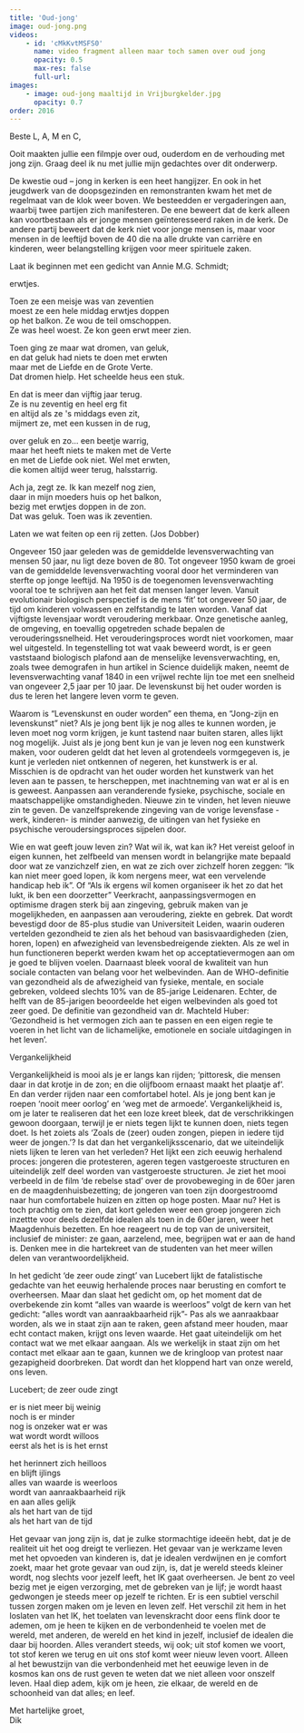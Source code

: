 ```yaml
---
title: 'Oud-jong'
image: oud-jong.png
videos:
    - id: 'cMkKvtMSFS0'
      name: video fragment alleen maar toch samen over oud jong
      opacity: 0.5
      max-res: false
      full-url: 
images:
    - image: oud-jong maaltijd in Vrijburgkelder.jpg
      opacity: 0.7
order: 2016
---
```


Beste L, A, M en C,

Ooit maakten jullie een filmpje over oud, ouderdom en de verhouding met jong zijn.
Graag deel ik nu met jullie mijn gedachtes over dit onderwerp.

De kwestie oud – jong in kerken is een heet hangijzer. En ook in het jeugdwerk van de doopsgezinden en remonstranten kwam het met de regelmaat van de klok weer boven. We besteedden er vergaderingen aan, waarbij twee partijen zich manifesteren. De ene beweert dat de kerk alleen kan voortbestaan als er jonge mensen geïnteresseerd raken in de kerk. De andere partij beweert dat de kerk niet voor jonge mensen is, maar voor mensen in de leeftijd boven de 40 die na alle drukte van carrière en kinderen, weer belangstelling krijgen voor meer spirituele zaken.

Laat ik beginnen met een gedicht van Annie M.G. Schmidt; 
 
erwtjes.
 
Toen ze een meisje was van zeventien<br />
moest ze een hele middag erwtjes doppen<br />
op het balkon. Ze wou de teil omschoppen.<br />
Ze was heel woest. Ze kon geen erwt meer zien.

Toen ging ze maar wat dromen, van geluk,<br />
en dat geluk had niets te doen met erwten<br />
maar met de Liefde en de Grote Verte.<br />
Dat dromen hielp. Het scheelde heus een stuk.


En dat is meer dan vijftig jaar terug.<br />
Ze is nu zeventig en heel erg fit<br />
en altijd als ze 's middags even zit,<br />
mijmert ze, met een kussen in de rug,

over geluk en zo... een beetje warrig,<br />
maar het heeft niets te maken met de Verte<br />
en met de Liefde ook niet. Wel met erwten,<br />
die komen altijd weer terug, halsstarrig.

Ach ja, zegt ze. Ik kan mezelf nog zien,<br />
daar in mijn moeders huis op het balkon,<br />
bezig met erwtjes doppen in de zon.<br />
Dat was geluk. Toen was ik zeventien.
 
Laten we wat feiten op een rij zetten. (Jos Dobber)

Ongeveer 150 jaar geleden was de gemiddelde levensverwachting van mensen 50 jaar, nu ligt deze boven de 80. Tot ongeveer 1950 kwam de groei van de gemiddelde levensverwachting vooral door het verminderen van sterfte op jonge leeftijd. Na 1950 is de toegenomen levensverwachting vooral toe te schrijven aan het feit dat mensen langer leven.
Vanuit evolutionair biologisch perspectief is de mens ‘fit’ tot ongeveer 50 jaar, de tijd om kinderen volwassen en zelfstandig te laten worden.
Vanaf dat vijftigste levensjaar wordt veroudering merkbaar. Onze genetische aanleg, de omgeving, en toevallig opgetreden schade bepalen de verouderingssnelheid. Het verouderingsproces wordt niet voorkomen, maar wel uitgesteld.
In tegenstelling tot wat vaak beweerd wordt, is er geen vaststaand biologisch plafond aan de menselijke levensverwachting, en, zoals twee demografen in hun artikel in Science duidelijk maken, neemt de levensverwachting vanaf 1840 in een vrijwel rechte lijn toe met een snelheid van ongeveer 2,5 jaar per 10 jaar.
De levenskunst bij het ouder worden is dus te leren het langere leven vorm te geven.

Waarom is “Levenskunst en ouder worden” een thema, en “Jong-zijn en levenskunst” niet?
Als je jong bent lijk je nog alles te kunnen worden, je leven moet nog vorm krijgen, je kunt tastend naar buiten staren, alles lijkt nog mogelijk.
Juist als je jong bent kun je van je leven nog een kunstwerk maken, voor ouderen geldt dat het leven al grotendeels vormgegeven is, je kunt je verleden niet ontkennen of negeren, het kunstwerk is er al.
Misschien is de opdracht van het ouder worden het kunstwerk van het leven aan te passen, te herscheppen, met inachtneming van wat er al is en is geweest. Aanpassen aan veranderende fysieke, psychische, sociale en maatschappelijke omstandigheden. Nieuwe zin te vinden, het leven nieuwe zin te geven. De vanzelfsprekende zingeving van de vorige levensfase -werk, kinderen- is minder aanwezig, de uitingen van het fysieke en psychische veroudersingsproces sijpelen door.

Wie en wat geeft jouw leven zin? Wat wil ik, wat kan ik?
Het vereist geloof in eigen kunnen, het zelfbeeld van mensen wordt in belangrijke mate bepaald door wat ze vanzichzelf zien, en wat ze zich over zichzelf horen zeggen:
“Ik kan niet meer goed lopen, ik kom nergens meer, wat een vervelende handicap heb ik”. Of
“Als ik ergens wil komen organiseer ik het zo dat het lukt, ik ben een doorzetter”
Veerkracht, aanpassingsvermogen en optimisme dragen sterk bij aan zingeving, gebruik maken van je mogelijkheden, en aanpassen aan veroudering, ziekte en gebrek.
Dat wordt bevestigd door de 85-plus studie van Universiteit Leiden, waarin ouderen vertelden gezondheid te zien als het behoud van basisvaardigheden (zien, horen, lopen) en afwezigheid van levensbedreigende ziekten.
Als ze wel in hun functioneren beperkt werden kwam het op acceptatievermogen aan om je goed te blijven voelen. Daarnaast bleek vooral de kwaliteit van hun sociale contacten van belang voor het welbevinden.
Aan de WHO-definitie van gezondheid als de afwezigheid van fysieke, mentale, en sociale gebreken, voldeed slechts 10% van de 85-jarige Leidenaren. Echter, de helft van de 85-jarigen beoordeelde het eigen welbevinden als goed tot zeer goed.
De definitie van gezondheid van dr. Machteld Huber: ‘Gezondheid is het vermogen zich aan te passen en een eigen regie te voeren in het licht van de lichamelijke, emotionele en sociale uitdagingen in het leven’.

Vergankelijkheid 

Vergankelijkheid is mooi als je er langs kan rijden; ‘pittoresk, die mensen daar in dat krotje in de zon; en die olijfboom ernaast maakt het plaatje af’. En dan verder rijden naar een comfortabel hotel. 
Als je jong bent kan je roepen ‘nooit meer oorlog’ en ‘weg met de armoede’. Vergankelijkheid is, om je later te realiseren dat het een loze kreet bleek, dat de verschrikkingen gewoon doorgaan, terwijl je er niets tegen lijkt te kunnen doen, niets tegen doet. 
 Is het zoiets als ‘Zoals de (zeer) ouden zongen, piepen in iedere tijd weer de jongen.’?
Is dat dan het vergankelijksscenario, dat we uiteindelijk niets lijken te leren van het verleden?
Het lijkt een zich eeuwig herhalend proces: jongeren die protesteren, ageren tegen vastgeroeste structuren en uiteindelijk zelf deel worden van vastgeroeste structuren. Je ziet het mooi verbeeld in de film ‘de rebelse stad’ over de provobeweging in de 60er jaren en de maagdenhuisbezetting; de jongeren van toen zijn doorgestroomd naar hun comfortabele huizen en zitten op hoge posten. 
Maar nu? Het is toch prachtig om te zien, dat kort geleden weer een groep jongeren zich inzettte voor deels dezelfde idealen als toen in de 60er jaren, weer het Maagdenhuis bezetten. En hoe reageert nu de top van de universiteit, inclusief de minister: ze gaan, aarzelend, mee, begrijpen wat er aan de hand is. Denken mee in die hartekreet van de studenten van het meer willen delen van verantwoordelijkheid.

In het gedicht ‘de zeer oude zingt’ van Lucebert lijkt de fatalistische gedachte van het eeuwig herhalende proces naar berusting en comfort te overheersen.  Maar dan slaat het gedicht om, op het moment dat de overbekende zin komt “alles van waarde is weerloos” volgt de kern van het gedicht: “alles wordt van aanraakbaarheid rijk”- Pas als we aanraakbaar worden, als we in staat zijn aan te raken, geen afstand meer houden, maar echt contact maken, krijgt ons leven waarde. Het gaat uiteindelijk om het contact wat we met elkaar aangaan. Als we werkelijk in staat zijn om het contact met elkaar aan te gaan, kunnen we de kringloop van protest naar gezapigheid doorbreken. Dat wordt dan het kloppend hart van onze wereld, ons leven.
 
Lucebert; de zeer oude zingt

er is niet meer bij weinig<br />
noch is er minder<br />
nog is onzeker wat er was<br />
wat wordt wordt willoos<br />
eerst als het is is het ernst

het herinnert zich heilloos<br />
en blijft ijlings<br />
alles van waarde is weerloos<br />
wordt van aanraakbaarheid rijk<br />
en aan alles gelijk<br />
als het hart van de tijd<br />
als het hart van de tijd
 
Het gevaar van jong zijn is, dat je zulke stormachtige ideeën hebt, dat je de realiteit uit het oog dreigt te verliezen. Het gevaar van je werkzame leven met het opvoeden van kinderen is, dat je idealen verdwijnen en je comfort zoekt,  maar het grote gevaar van oud zijn, is, dat je wereld steeds kleiner wordt, nog slechts voor jezelf leeft, het IK gaat overheersen. Je bent zo veel bezig met je eigen verzorging, met de gebreken van je lijf; je wordt haast gedwongen je steeds meer op jezelf te richten.
Er is een subtiel verschil tussen zorgen maken om je leven en leven zelf. Het verschil zit hem in het loslaten van het IK, het toelaten van levenskracht door eens flink door te ademen, om je heen te kijken en de verbondenheid te voelen met de wereld, met anderen, de wereld en het kind in jezelf, inclusief de idealen die daar bij hoorden.
Alles verandert steeds, wij ook; uit stof komen we voort, tot stof keren we terug en uit ons stof komt weer nieuw leven voort. Alleen al het bewustzijn van die verbondenheid met het eeuwige leven in de kosmos kan ons de rust geven te weten dat we niet alleen voor onszelf leven. Haal diep adem, kijk om je heen, zie elkaar, de wereld en de schoonheid van dat alles; en leef.

Met hartelijke groet,<br/>
Dik
				
